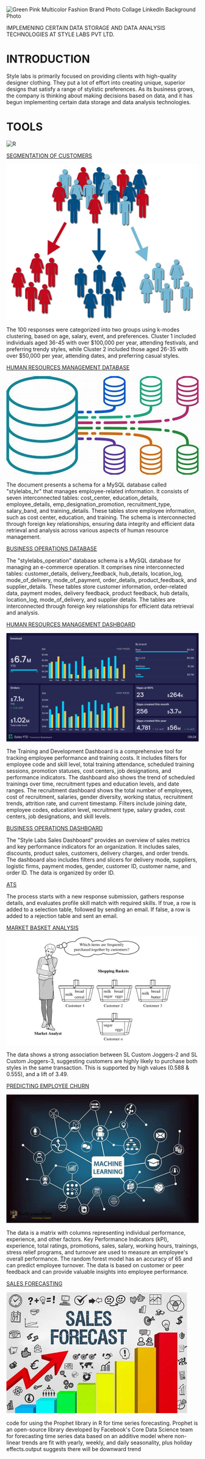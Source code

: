 ![Green Pink Multicolor Fashion Brand Photo Collage LinkedIn Background Photo](https://github.com/jaggaraj/STYLELABS/assets/123171411/99007dbd-fbf5-4e88-b941-169a7b730edf)

IMPLEMENING CERTAIN DATA STORAGE AND DATA ANALYSIS TECHNOLOGIES AT STYLE LABS PVT LTD.

#  INTRODUCTION
Style labs is primarily focused on providing clients with high-quality designer clothing. They put a lot of effort into creating unique, superior designs that satisfy a range of stylistic preferences. As its business grows, the company is thinking about making decisions based on data, and it has begun implementing certain data storage and data analysis technologies.


#  TOOLS

 ![R](https://github.com/jaggarajununna/STYLELABS/assets/123171411/19c06d87-d0ea-472b-9528-84a28580775a)


 
[SEGMENTATION OF CUSTOMERS](https://github.com/jaggaraj/STYLELABS/blob/main/CLUSTER%20ANALYSIS.pdf) 

![VIEW](https://github.com/jaggarajununna/PORTFOLIO/blob/main/Segmentation.jpg)

The 100 responses were categorized into two groups using k-modes clustering, based on age, salary, event, and preferences. Cluster 1 included individuals aged 36-45 with over $100,000 per year, attending festivals, and preferring trendy styles, while Cluster 2 included those aged 26-35 with over $50,000 per year, attending dates, and preferring casual styles.
 

[HUMAN RESOURCES MANAGEMENT DATABASE](https://github.com/jaggaraj/STYLELABS/blob/main/mysql%20stylelabs%20hr.png)


![VIEW](https://github.com/jaggarajununna/PORTFOLIO/blob/main/OIP.jpeg)
   
The document presents a schema for a MySQL database called "stylelabs_hr" that manages employee-related information. It consists of seven interconnected tables: cost_center, education_details, employee_details, emp_designation_promotion, recruitment_type, salary_band, and training_details. These tables store employee information, such as cost center, education, and training. The schema is interconnected through foreign key relationships, ensuring data integrity and efficient data retrieval and analysis across various aspects of human resource management.



[BUSINESS OPERATIONS DATABASE](https://github.com/jaggaraj/STYLELABS/blob/main/mysql%20stylelabs%20operations.png)

The "stylelabs_operation" database schema is a MySQL database for managing an e-commerce operation. It comprises nine interconnected tables: customer_details, delivery_feedback, hub_details, location_log, mode_of_delivery, mode_of_payment, order_details, product_feedback, and supplier_details. These tables store customer information, order-related data, payment modes, delivery feedback, product feedback, hub details, location_log, mode_of_delivery, and supplier details. The tables are interconnected through foreign key relationships for efficient data retrieval and analysis.


[HUMAN RESOURCES MANAGEMENT DASHBOARD](https://app.powerbi.com/viewr=eyJrIjoiODE5NWZjZDQtNDU0MC00ZTY4LTgzMzYtOTliMDI5NDg4MGI5IiwidCI6IjgwOGNjODNlLWE1NDYtNDdlNy1hMDNmLTczYTFlYmJhMjRmMyIsImMiOjEwfQ%3D%3D)

![VIEW](https://github.com/jaggarajununna/PORTFOLIO/blob/main/Sales-YTD-dashboard-example-1efebb.png)

The Training and Development Dashboard is a comprehensive tool for tracking employee performance and training costs. It includes filters for employee code and skill level, total training attendance, scheduled training sessions, promotion statuses, cost centers, job designations, and performance indicators. The dashboard also shows the trend of scheduled trainings over time, recruitment types and education levels, and date ranges. The recruitment dashboard shows the total number of employees, cost of recruitment, salaries, gender diversity, working status, recruitment trends, attrition rate, and current timestamp. Filters include joining date, employee codes, education level, recruitment type, salary grades, cost centers, job designations, and skill levels.


[BUSINESS OPERATIONS DASHBOARD](https://app.powerbi.com/view?r=eyJrIjoiODM4NmIzNjctMTFhOC00YWIxLWE0MzYtZjdhYTQ0ZGI5OWViIiwidCI6IjgwOGNjODNlLWE1NDYtNDdlNy1hMDNmLTczYTFlYmJhMjRmMyIsImMiOjEwfQ%3D%3D)

The "Style Labs Sales Dashboard" provides an overview of sales metrics and key performance indicators for an organization. It includes sales, discounts, product sales, customers, delivery charges, and order trends. The dashboard also includes filters and slicers for delivery mode, suppliers, logistic firms, payment modes, gender, customer ID, customer name, and order ID. The data is organized by order ID.



[ATS](https://github.com/jaggaraj/STYLELABS/blob/main/hr%20power%20automate.pdf)

The process starts with a new response submission, gathers response details, and evaluates profile skill match with required skills. If true, a row is added to a selection table, followed by sending an email. If false, a row is added to a rejection table and sent an email.


[MARKET BASKET ANALYSIS](https://github.com/jaggaraj/STYLELABS/blob/main/MARKET%20BASKET%20ANALYISIS.pdf)

![VIEW](https://github.com/jaggarajununna/PORTFOLIO/blob/main/13952Market-basket-analysis.png)

The data shows a strong association between SL Custom Joggers-2 and SL Custom Joggers-3, suggesting customers are highly likely to purchase both styles in the same transaction. This is supported by high values (0.588 & 0.555), and a lift of 3.49.


[PREDICTING EMPLOYEE CHURN](https://github.com/jaggaraj/STYLELABS/blob/main/Untitled2.ipynb)

![VIEW](https://github.com/jaggarajununna/PORTFOLIO/blob/main/What-Is-Machine-Learning1.jpg)

The data is a matrix with columns representing individual performance, experience, and other factors. Key Performance Indicators (kPI), experience, total ratings, promotions, sales, salary, working hours, trainings, stress relief programs, and turnover are used to measure an employee's overall performance. The random forest model has an accuracy of 65 and can predict employee turnover. The data is based on customer or peer feedback and can provide valuable insights into employee performance.



[SALES FORECASTING](https://github.com/jaggaraj/STYLELABS/blob/main/prophet%20by%20facebook.pdf)

![VIEW](https://github.com/jaggarajununna/PORTFOLIO/blob/main/OIP%20(1).jpeg)


code for using the Prophet library in R for time series forecasting. Prophet is an open-source library developed by Facebook's Core Data Science team for forecasting time series data based on an additive model where non-linear trends are fit with yearly, weekly, and daily seasonality, plus holiday effects.output suggests there will be downward trend 

